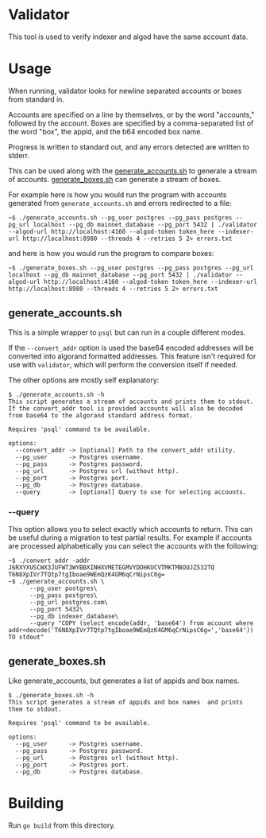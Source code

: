 # Validator

This tool is used to verify indexer and algod have the same account data.

# Usage

When running, validator looks for newline separated accounts or boxes from standard in. 

Accounts are specified on a line by themselves, or by the word "accounts," followed by the account.
Boxes are specified by a comma-separated list of the word "box", the appid, and the b64 encoded box name.

Progress is written to standard out, and any errors detected are written to stderr.

This can be used along with the [generate_accounts.sh](../../misc/generate_accounts.sh) to generate a stream of accounts.
[generate_boxes.sh](../../misc/generate_boxes.sh) can generate a stream of boxes. 

For example here is how you would run the program with accounts generated from `generate_accounts.sh` and errors redirected to a file:
```
~$ ./generate_accounts.sh --pg_user postgres --pg_pass postgres --pg_url localhost --pg_db mainnet_database --pg_port 5432 | ./validator --algod-url http://localhost:4160 --algod-token token_here --indexer-url http://localhost:8980 --threads 4 --retries 5 2> errors.txt
```

and here is how you would run the program to compare boxes:

```
~$ ./generate_boxes.sh --pg_user postgres --pg_pass postgres --pg_url localhost --pg_db mainnet_database --pg_port 5432 | ./validator --algod-url http://localhost:4160 --algod-token token_here --indexer-url http://localhost:8980 --threads 4 --retries 5 2> errors.txt
```

## generate_accounts.sh

This is a simple wrapper to `psql` but can run in a couple different modes.

If the `--convert_addr` option is used the base64 encoded addresses will be converted into algorand formatted addresses. This feature isn't required for use with `validator`, which will perform the conversion itself if needed.

The other options are mostly self explanatory:
```
$ ./generate_accounts.sh -h
This script generates a stream of accounts and prints them to stdout.
If the convert_addr tool is provided accounts will also be decoded
from base64 to the algorand standard address format.

Requires 'psql' command to be available.

options:
  --convert_addr -> [optional] Path to the convert_addr utility.
  --pg_user      -> Postgres username.
  --pg_pass      -> Postgres password.
  --pg_url       -> Postgres url (without http).
  --pg_port      -> Postgres port.
  --pg_db        -> Postgres database.
  --query        -> [optional] Query to use for selecting accounts.
```



### --query

This option allows you to select exactly which accounts to return. This can be useful during a migration to test partial results. For example if accounts are processed alphabetically you can select the accounts with the following:
```
~$ ./convert_addr -addr J6RXYXUSCWX3JUFWT3WYBBXINHXVMETEGMVYDDHKUCVTMKTMBOUJZ532TQ
T6N8XpIVr7TQtp7tgIboae9WEmQzK4GM6qCrNipsC6g=
~$ ./generate_accounts.sh \
      --pg_user postgres\
      --pg_pass postgres\
      --pg_url postgres.com\
      --pg_port 5432\
      --pg_db indexer_database\
      --query "COPY (select encode(addr, 'base64') from account where addr<decode('T6N8XpIVr7TQtp7tgIboae9WEmQzK4GM6qCrNipsC6g=','base64')) TO stdout"
```

## generate_boxes.sh

Like generate_accounts, but generates a list of appids and box names.
```
$ ./generate_boxes.sh -h
This script generates a stream of appids and box names  and prints them to stdout.

Requires 'psql' command to be available.

options:
  --pg_user      -> Postgres username.
  --pg_pass      -> Postgres password.
  --pg_url       -> Postgres url (without http).
  --pg_port      -> Postgres port.
  --pg_db        -> Postgres database.
```

# Building

Run `go build` from this directory.
